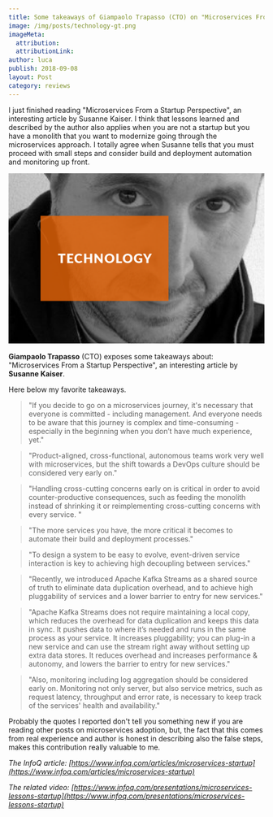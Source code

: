 ```yaml
---
title: Some takeaways of Giampaolo Trapasso (CTO) on "Microservices From a Startup Perspective" by Susanne Kaiser
image: /img/posts/technology-gt.png
imageMeta:
  attribution:
  attributionLink:
author: luca
publish: 2018-09-08
layout: Post
category: reviews
---
```


I just finished reading "Microservices From a Startup Perspective", an interesting article by Susanne Kaiser. I think that lessons learned and described by the author also applies when you are not a startup but you have a monolith that you want to modernize going through the microservices approach. <!-- more --> I totally agree when Susanne tells that you must proceed with small steps and consider build and deployment automation and monitoring up front.

![/img/posts/technology-gt.png](/img/posts/technology-gt.png)

**Giampaolo Trapasso** (CTO) exposes some takeaways about: "Microservices From a Startup Perspective", an interesting article by **Susanne Kaiser**.

Here below my favorite takeaways.

> "If you decide to go on a microservices journey, it's necessary that everyone is committed - including management. And everyone needs to be aware that this journey is complex and time-consuming - especially in the beginning when you don’t have much experience, yet."

> "Product-aligned, cross-functional, autonomous teams work very well with microservices, but the shift towards a DevOps culture should be considered very early on."

> "Handling cross-cutting concerns early on is critical in order to avoid counter-productive consequences, such as feeding the monolith instead of shrinking it or reimplementing cross-cutting concerns with every service. "

> "The more services you have, the more critical it becomes to automate their build and deployment processes."

> "To design a system to be easy to evolve, event-driven service interaction is key to achieving high decoupling between services."

> "Recently, we introduced Apache Kafka Streams as a shared source of truth to eliminate data duplication overhead, and to achieve high pluggability of services and a lower barrier to entry for new services."

> "Apache Kafka Streams does not require maintaining a local copy, which reduces the overhead for data duplication and keeps this data in sync. It pushes data to where it’s needed and runs in the same process as your service. It increases pluggability; you can plug-in a new service and can use the stream right away without setting up extra data stores. It reduces overhead and increases performance & autonomy, and lowers the barrier to entry for new services."

> "Also, monitoring including log aggregation should be considered early on. Monitoring not only server, but also service metrics, such as request latency, throughput and error rate, is necessary to keep track of the services' health and availability."

Probably the quotes I reported don't tell you something new if you are reading other posts on microservices adoption, but, the fact that this comes from real experience and author is honest in describing also the false steps, makes this contribution really valuable to me.

*The InfoQ article:
[https://www.infoq.com/articles/microservices-startup](https://www.infoq.com/articles/microservices-startup)*

*The related video:
[https://www.infoq.com/presentations/microservices-lessons-startup](https://www.infoq.com/presentations/microservices-lessons-startup)*